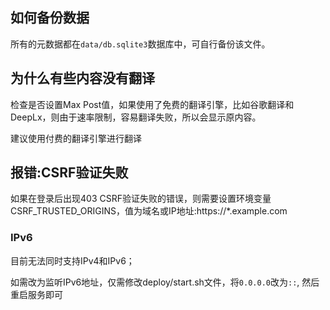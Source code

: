 ##  如何备份数据

所有的元数据都在`data/db.sqlite3`数据库中，可自行备份该文件。

## 为什么有些内容没有翻译

检查是否设置Max Post值，如果使用了免费的翻译引擎，比如谷歌翻译和DeepLx，则由于速率限制，容易翻译失败，所以会显示原内容。

建议使用付费的翻译引擎进行翻译

## 报错:CSRF验证失败

如果在登录后出现403 CSRF验证失败的错误，则需要设置环境变量CSRF_TRUSTED_ORIGINS，值为域名或IP地址:https://*.example.com

### IPv6
目前无法同时支持IPv4和IPv6；

如需改为监听IPv6地址，仅需修改deploy/start.sh文件，将`0.0.0.0`改为`::`, 然后重启服务即可